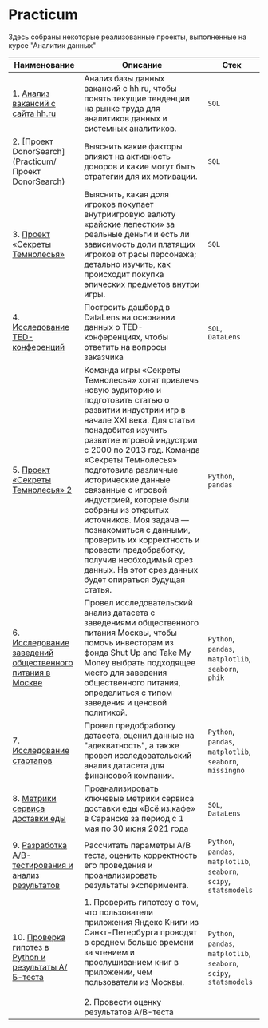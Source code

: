 # Practicum

Здесь собраны некоторые реализованные проекты, выполненные на курсе "Аналитик данных"

| Наименование       | Описание                         | Стек              |
| ------------------ | ------------------------------ | ----------------- |
| 1. [Анализ вакансий с сайта hh.ru](https://github.com/AlexeyKoznov/Portfolio/tree/main/Practicum/%D0%90%D0%BD%D0%B0%D0%BB%D0%B8%D0%B7%20%D0%BE%D0%B1%D1%8A%D1%8F%D0%B2%D0%BB%D0%B5%D0%BD%D0%B8%D0%B9%20%D1%81%20%D1%81%D0%B0%D0%B9%D1%82%D0%B0%20HHRU) | Анализ базы данных вакансий с hh.ru, чтобы понять текущие тенденции на рынке труда для аналитиков данных и системных аналитиков.    | `SQL` |
| 2. [Проект DonorSearch](Practicum/    Проект DonorSearch) |Выяснить какие факторы влияют на активность доноров и какие могут быть стратегии для их мотивации. | `SQL` |
| 3. [Проект «Секреты Темнолесья»](https://github.com/AlexeyKoznov/Portfolio/tree/main/Practicum/%D0%9F%D1%80%D0%BE%D0%B5%D0%BA%D1%82%20%C2%AB%D0%A1%D0%B5%D0%BA%D1%80%D0%B5%D1%82%D1%8B%20%D0%A2%D0%B5%D0%BC%D0%BD%D0%BE%D0%BB%D0%B5%D1%81%D1%8C%D1%8F%C2%BB) |Выяснить, какая доля игроков покупает внутриигровую валюту «райские лепестки» за реальные деньги и есть ли зависимость доли платящих игроков от расы персонажа; детально изучить, как происходит покупка эпических предметов внутри игры. | `SQL` |
| 4. [Исследование TED-конференций](https://github.com/AlexeyKoznov/Portfolio/tree/main/Practicum/%D0%98%D1%81%D1%81%D0%BB%D0%B5%D0%B4%D0%BE%D0%B2%D0%B0%D0%BD%D0%B8%D0%B5%20TED-%D0%BA%D0%BE%D0%BD%D1%84%D0%B5%D1%80%D0%B5%D0%BD%D1%86%D0%B8%D0%B9) |Построить дашборд в DataLens на основании данных о TED-конференциях, чтобы ответить на вопросы заказчика | `SQL`, `DataLens` |
| 5. [Проект «Секреты Темнолесья» 2](https://github.com/AlexeyKoznov/Portfolio/tree/main/Practicum/%D0%9F%D1%80%D0%BE%D0%B5%D0%BA%D1%82%20%C2%AB%D0%A1%D0%B5%D0%BA%D1%80%D0%B5%D1%82%D1%8B%20%D0%A2%D0%B5%D0%BC%D0%BD%D0%BE%D0%BB%D0%B5%D1%81%D1%8C%D1%8F%C2%BB%202) |Команда игры «Секреты Темнолесья» хотят привлечь новую аудиторию и подготовить статью о развитии индустрии игр в начале XXI века. Для статьи понадобится изучить развитие игровой индустрии с 2000 по 2013 год. Команда «Секреты Темнолесья» подготовила различные исторические данные связанные с игровой индустрией, которые были собраны из открытых источников. Моя задача — познакомиться с данными, проверить их корректность и провести предобработку, получив необходимый срез данных. На этот срез данных будет опираться будущая статья. | `Python`, `pandas` |
| 6. [Исследование заведений общественного питания в Москве](https://github.com/AlexeyKoznov/Portfolio/tree/main/Practicum/%D0%98%D1%81%D1%81%D0%BB%D0%B5%D0%B4%D0%BE%D0%B2%D0%B0%D0%BD%D0%B8%D0%B5%20%D0%B7%D0%B0%D0%B2%D0%B5%D0%B4%D0%B5%D0%BD%D0%B8%D0%B9%20%D0%BE%D0%B1%D1%89%D0%B5%D1%81%D1%82%D0%B2%D0%B5%D0%BD%D0%BD%D0%BE%D0%B3%D0%BE%20%D0%BF%D0%B8%D1%82%D0%B0%D0%BD%D0%B8%D1%8F%20%D0%B2%20%D0%9C%D0%BE%D1%81%D0%BA%D0%B2%D0%B5) |Провел исследовательский анализ датасета с заведениями общественного питания Москвы, чтобы помочь инвесторам из фонда Shut Up and Take My Money выбрать подходящее место для заведения общественного питания, определиться с типом заведения и ценовой политикой. | `Python`, `pandas`, `matplotlib`, `seaborn`, `phik` |
| 7. [Исследование стартапов](https://github.com/AlexeyKoznov/Portfolio/tree/main/Practicum/%D0%9F%D1%80%D0%BE%D0%B5%D0%BA%D1%82%20%D0%B8%D1%81%D1%81%D0%BB%D0%B5%D0%B4%D0%BE%D0%B2%D0%B0%D0%BD%D0%B8%D0%B5%20%D1%81%D1%82%D0%B0%D1%80%D1%82%D0%B0%D0%BF%D0%BE%D0%B2) |Провел предобработку датасета, оценил данные на "адекватность", а также провел исследовательский анализ датасета для финансовой компании. | `Python`, `pandas`, `matplotlib`, `seaborn`, `missingno` |
| 8. [Метрики сервиса доставки еды](https://github.com/AlexeyKoznov/Portfolio/tree/main/Practicum/%D0%9C%D0%B5%D1%82%D1%80%D0%B8%D0%BA%D0%B8%20%D1%81%D0%B5%D1%80%D0%B2%D0%B8%D1%81%D0%B0%20%D0%B4%D0%BE%D1%81%D1%82%D0%B0%D0%B2%D0%BA%D0%B8%20%D0%B5%D0%B4%D1%8B) | Проанализировать ключевые метрики сервиса доставки еды «Всё.из.кафе» в Саранске за период с 1 мая по 30 июня 2021 года | `SQL`, `DataLens` |
| 9. [Разработка A/B-тестирования и анализ результатов](https://github.com/AlexeyKoznov/Portfolio/tree/main/Practicum/%D0%A0%D0%B0%D0%B7%D1%80%D0%B0%D0%B1%D0%BE%D1%82%D0%BA%D0%B0%20%D0%B8%20%D0%B0%D0%BD%D0%B0%D0%BB%D0%B8%D0%B7%20%D1%80%D0%B5%D0%B7%D1%83%D0%BB%D1%8C%D1%82%D0%B0%D1%82%D0%BE%D0%B2%20A%5CB-%D1%82%D0%B5%D1%81%D1%82%D0%B8%D1%80%D0%BE%D0%B2%D0%B0%D0%BD%D0%B8%D1%8F) |Рассчитать параметры А/B теста, оценить корректность его проведения и проанализировать результаты эксперимента. | `Python`, `pandas`, `matplotlib`, `seaborn`, `scipy`, `statsmodels` |
| 10. [Проверка гипотез в Python и результаты А/Б-теста](https://github.com/AlexeyKoznov/Portfolio/tree/main/Practicum/%D0%9F%D1%80%D0%BE%D0%B2%D0%B5%D1%80%D0%BA%D0%B0%20%D0%B3%D0%B8%D0%BF%D0%BE%D1%82%D0%B5%D0%B7%20%D0%B2%20Python%20%D0%B8%20%D1%80%D0%B5%D0%B7%D1%83%D0%BB%D1%8C%D1%82%D0%B0%D1%82%D1%8B%20%D0%90%5C%D0%91-%D1%82%D0%B5%D1%81%D1%82%D0%B0) | 1. Проверить гипотезу о том, что пользователи приложения Яндекс Книги из Санкт-Петербурга проводят в среднем больше времени за чтением и прослушиванием книг в приложении, чем пользователи из Москвы. <br> <br> 2. Провести оценку результатов A/B-теста| `Python`, `pandas`, `matplotlib`, `seaborn`, `scipy`, `statsmodels` |


